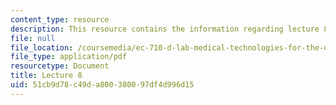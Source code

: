 ```yaml
---
content_type: resource
description: This resource contains the information regarding lecture 8.
file: null
file_location: /coursemedia/ec-710-d-lab-medical-technologies-for-the-developing-world-spring-2010/51cb9d78c49da800380097df4d996d15_MITEC_710S10_arduino.pdf
file_type: application/pdf
resourcetype: Document
title: Lecture 8
uid: 51cb9d78-c49d-a800-3800-97df4d996d15
---
```

